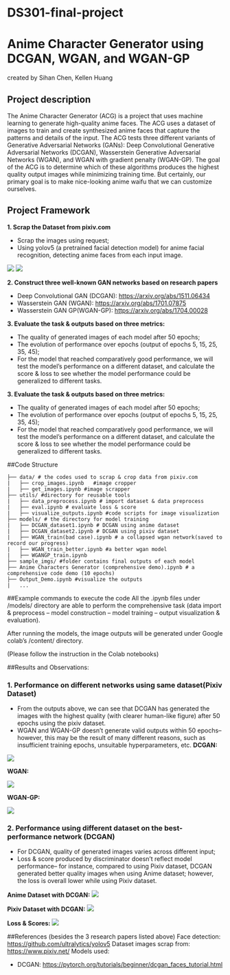 # DS301-final-project
# Anime Character Generator using DCGAN, WGAN, and WGAN-GP
created by Sihan Chen, Kellen Huang 
## Project description
The Anime Character Generator (ACG) is a project that uses machine learning to generate high-quality anime faces. The ACG uses a dataset of images to train and create synthesized anime faces that capture the patterns and details of the input. The ACG tests three different variants of Generative Adversarial Networks (GANs): Deep Convolutional Generative Adversarial Networks (DCGAN), Wasserstein Generative Adversarial Networks (WGAN), and WGAN with gradient penalty (WGAN-GP). The goal of the ACG is to determine which of these algorithms produces the highest quality output images while minimizing training time. But certainly, our primary goal is to make nice-looking anime waifu that we can customize ourselves. 

## Project Framework
**1. Scrap the Dataset from pixiv.com**
- Scrap the images using request;
- Using yolov5 (a pretrained facial detection model) for anime facial recognition, detecting anime faces from each input image.
 
<img src="./sample_imgs/cropped_example.jpg">
<img src="./sample_imgs/detector_example.jpg">
 
**2. Construct three well-known GAN networks based on research papers**
- Deep Convolutional GAN (DCGAN): https://arxiv.org/abs/1511.06434
- Wasserstein GAN (WGAN):  https://arxiv.org/abs/1701.07875
- Wasserstein GAN GP(WGAN-GP): https://arxiv.org/abs/1704.00028
 
**3. Evaluate the task & outputs based on three metrics:**
- The quality of generated images of each model after 50 epochs;
- The evolution of performance over epochs (output of epochs 5, 15, 25, 35, 45);
- For the model that reached comparatively good performance, we will test the model’s performance on a different dataset, and calculate the score & loss to see whether the model performance could be generalized to different tasks.
 


**3. Evaluate the task & outputs based on three metrics:**
- The quality of generated images of each model after 50 epochs;
- The evolution of performance over epochs (output of epochs 5, 15, 25, 35, 45);
- For the model that reached comparatively good performance, we will test the model’s performance on a different dataset, and calculate the score & loss to see whether the model performance could be generalized to different tasks.



##Code Structure

```
├── data/ # the codes used to scrap & crop data from pixiv.com
|   ├── crop_images.ipynb	#image cropper
|   ├── get_images.ipynb #image scrapper
├── utils/ #directory for reusable tools
|   ├── data_preprocess.ipynb # import dataset & data preprocess
|   ├── eval.ipynb # evaluate loss & score
|   ├── visualize_outputs.ipynb #code scripts for image visualization
├── models/ # the directory for model training
|   ├── DCGAN_dataset1.ipynb # DCGAN using anime dataset
|   ├── DCGAN_dataset2.ipynb # DCGAN using pixiv dataset
|   ├── WGAN_train(bad case).ipynb # a collapsed wgan network(saved to record our progress)
|   ├── WGAN_train_better.ipynb #a better wgan model
|   ├── WGANGP_train.ipynb
├── sample_imgs/ #folder contains final outputs of each model
├── Anime Characters Generator (comprehensive demo).ipynb # a comprehensive code demo (10 epochs)
├── Output_Demo.ipynb #visualize the outputs
|   ...
```




##Example commands to execute the code
All the .ipynb files under /models/ directory are able to perform the comprehensive task (data import & preprocess – model construction – model training – output visualization & evaluation). 

After running the models, the image outputs will be generated under Google colab’s /content/ directory. 

(Please follow the instruction in the Colab notebooks)


##Results and Observations:
### 1. Performance on different networks using same dataset(Pixiv Dataset)
- From the outputs above, we can see that DCGAN has generated the images with the highest quality (with clearer human-like figure) after 50 epochs using the pixiv dataset.
- WGAN and WGAN-GP doesn’t generate valid outputs within 50 epochs– however, this may be the result of many different reasons, such as insufficient training epochs, unsuitable hyperparameters, etc.
**DCGAN:**
 
<img src="./sample_imgs/dcgan2.png">
 
**WGAN:**
 
<img src="./sample_imgs/wgan.png">
 
**WGAN-GP:**
 
<img src="./sample_imgs/wgangp.png">
 
### 2. Performance using different dataset on the best-performance network (DCGAN)
- For DCGAN, quality of generated images varies across different input;
- Loss & score produced by discriminator doesn’t reflect model performance– for instance, compared to using Pixiv dataset, DCGAN generated better quality images when using Anime dataset; however, the loss is overall lower while using Pixiv dataset.
 
**Anime Dataset with DCGAN:**
<img src="./sample_imgs/dcgan1.png">
 
**Pixiv Dataset with DCGAN:**
<img src="./sample_imgs/dcgan2.png">
 
**Loss & Scores:**
<img src="./sample_imgs/scores.png">



##References 
(besides the 3 research papers listed above)
Face detection: https://github.com/ultralytics/yolov5
Dataset images scrap from: https://www.pixiv.net/
Models used:
- DCGAN: https://pytorch.org/tutorials/beginner/dcgan_faces_tutorial.html
